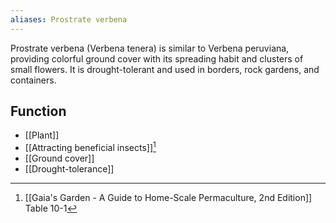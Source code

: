 ```yaml
---
aliases: Prostrate verbena
---
```

Prostrate verbena (Verbena tenera) is similar to Verbena peruviana, providing colorful ground cover with its spreading habit and clusters of small flowers. It is drought-tolerant and used in borders, rock gardens, and containers.
## Function
- [[Plant]]
- [[Attracting beneficial insects]][^1]
- [[Ground cover]]
- [[Drought-tolerance]]

[^1]: [[Gaia's Garden - A Guide to Home-Scale Permaculture, 2nd Edition]] Table 10-1